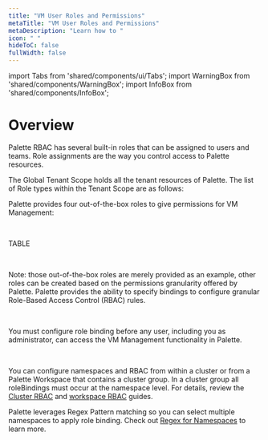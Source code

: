 ```yaml
---
title: "VM User Roles and Permissions"
metaTitle: "VM User Roles and Permissions"
metaDescription: "Learn how to "
icon: " "
hideToC: false
fullWidth: false
---
```


import Tabs from 'shared/components/ui/Tabs';
import WarningBox from 'shared/components/WarningBox';
import InfoBox from 'shared/components/InfoBox';


# Overview

Palette RBAC has several built-in roles that can be assigned to users and teams. Role assignments are the way you control access to Palette resources.

The Global Tenant Scope holds all the tenant resources of Palette. The list of Role types within the Tenant Scope are as follows:

Palette provides four out-of-the-box roles to give permissions for VM Management:

<br />

TABLE

<br />

Note: those out-of-the-box roles are merely provided as an example, other roles can be created based on the permissions granularity offered by Palette. Palette provides the ability to specify bindings to configure granular Role-Based Access Control (RBAC) rules.

<br />

<WarningBox>

You must configure role binding before any user, including you as administrator, can access the VM Management functionality in Palette.

</WarningBox>

<br />

You can configure namespaces and RBAC from within a cluster or from a Palette Workspace that contains a cluster group. In a cluster group all roleBindings must occur at the namespace level. For details, review the [Cluster RBAC](/clusters/cluster-management/cluster-rbac/) and [workspace RBAC](/workspace/#rolebasedaccesscontrol(rbac)) guides.  

Palette leverages Regex Pattern matching so you can select multiple namespaces to apply role binding. Check out [Regex for Namespaces](/workspace/workload-features) to learn more.


<br />

<br />


